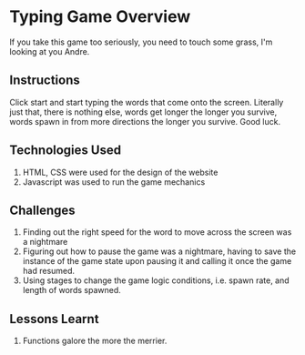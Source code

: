 # Typing Game Overview
If you take this game too seriously, you need to touch some grass, I'm looking at you Andre.

## Instructions
Click start and start typing the words that come onto the screen. Literally just that, there is nothing else, words get longer the longer you survive, words spawn in from more directions the longer you survive. Good luck.

## Technologies Used
1. HTML, CSS were used for the design of the website
2. Javascript was used to run the game mechanics

## Challenges
1. Finding out the right speed for the word to move across the screen was a nightmare
2. Figuring out how to pause the game was a nightmare, having to save the instance of the game state upon pausing it and calling it once the game had resumed.
3. Using stages to change the game logic conditions, i.e. spawn rate, and length of words spawned.

## Lessons Learnt
1. Functions galore the more the merrier.
